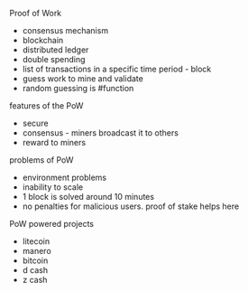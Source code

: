 Proof of Work
- consensus mechanism
- blockchain
- distributed ledger
- double spending
- list of transactions in a specific time period - block
- guess work to mine and validate
- random guessing is #function

features of the PoW
- secure
- consensus - miners broadcast it to others
- reward to miners

problems of PoW
- environment problems
- inability to scale
- 1 block is solved around 10 minutes
- no penalties for malicious users. proof of stake helps here

PoW powered projects
- litecoin
- manero
- bitcoin
- d cash
- z cash
